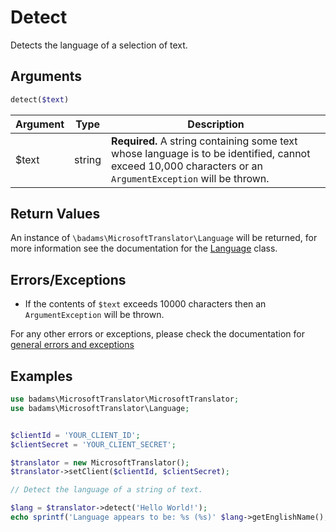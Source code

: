 
Detect
==========

Detects the language of a selection of text.

## Arguments

```php
detect($text)
```

| Argument     | Type    | Description |
| -------------| ------- | ----------- |
| $text        | string  | **Required.** A string containing some text whose language is to be identified, cannot exceed 10,000 characters or an `ArgumentException` will be thrown. |


## Return Values

An instance of `\badams\MicrosoftTranslator\Language` will be returned, for more information see the documentation for the [Language](language.md) class.

## Errors/Exceptions

- If the contents of `$text` exceeds 10000 characters then an `ArgumentException` will be thrown.

For any other errors or exceptions, please check the documentation for [general errors and exceptions](errors.md)

## Examples

```php
use badams\MicrosoftTranslator\MicrosoftTranslator;
use badams\MicrosoftTranslator\Language;


$clientId = 'YOUR_CLIENT_ID';
$clientSecret = 'YOUR_CLIENT_SECRET';

$translator = new MicrosoftTranslator();
$translator->setClient($clientId, $clientSecret);

// Detect the language of a string of text.

$lang = $translator->detect('Hello World!');
echo sprintf('Language appears to be: %s (%s)' $lang->getEnglishName(), $lang); // "Language appears to be: English (en)"
```